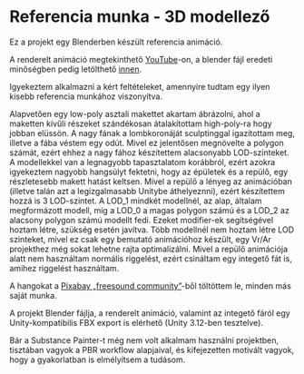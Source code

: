 # Referencia munka - 3D modellező 

Ez a projekt egy Blenderben készült referencia animáció.

A renderelt animáció megtekinthető [YouTube](https://youtu.be/RX8xVasX1vU)-on, a blender fájl eredeti minőségben pedig letölthető [innen](https://drive.google.com/file/d/18CA0SIu2eKPqaAzePLigVs82Ti2ckuY_/view?usp=sharing).

Igyekeztem alkalmazni a kért feltételeket, amennyire tudtam egy ilyen kisebb referencia munkához viszonyítva.

Alapvetően egy low-poly asztali makettet akartam ábrázolni, ahol a maketten kívűli részeket szándékosan átalakítottam high-poly-ra hogy jobban elüssön. A nagy fának a lombkoronáját sculptinggal igazítottam meg, illetve a fába véstem egy odút. Mivel ez jelentősen megnövelte a polygon számát, ezért ehhez a nagy fához készítettem alacsonyabb LOD-szinteket.
A modellekkel van a legnagyobb tapasztalatom korábbról, ezért azokra igyekeztem nagyobb hangsúlyt fektetni, hogy az épületek és a repülő, egy részletesebb makett hatást keltsen. Mivel a repülő a lényeg az animációban (illetve talán azt a legizgalmasabb Unitybe áthelyeznni), ezért készítettem hozzá is 3 LOD-szintet. A LOD_1 mindkét modellnél, az alap, általam megformázott modell, míg a LOD_0 a magas polygon számú és a LOD_2 az alacsony polygon számú modellt fedi. Ezeket modifier-ek segítségével hoztam létre, szükség esetén javítva. Több modellnél nem hoztam létre LOD szinteket, mivel ez csak egy bemutató animációhoz készült, egy Vr/Ar projekthez még sokat lehetne rajta optimalizálni.
Mivel a repülő animációja alatt nem használtam normális riggelést, ezért csináltam egy integető fát is, amihez riggelést használtam.

A hangokat a [Pixabay „freesound community”](https://pixabay.com/sound-effects)-ből töltöttem le, minden más saját munka.

A projekt Blender fájlja, a renderelt animáció, valamint az integető fáról egy Unity-kompatibilis FBX export is elérhető (Unity 3.12-ben tesztelve).

Bár a Substance Painter-t még nem volt alkalmam használni projektben, tisztában vagyok a PBR workflow alapjaival, és kifejezetten motivált vagyok, hogy a gyakorlatban is elmélyítsem a tudásom.
